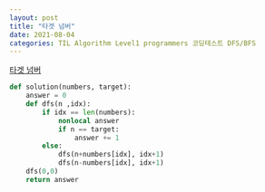 ```yaml
---
layout: post
title: "타겟 넘버"
date: 2021-08-04
categories: TIL Algorithm Level1 programmers 코딩테스트 DFS/BFS
---
```


[타겟 넘버](https://programmers.co.kr/learn/courses/30/lessons/43165)

```python
def solution(numbers, target):
    answer = 0
    def dfs(n ,idx):
        if idx == len(numbers):
            nonlocal answer
            if n == target:
                answer += 1
        else:
            dfs(n+numbers[idx], idx+1)
            dfs(n-numbers[idx], idx+1)
    dfs(0,0)
    return answer
```
